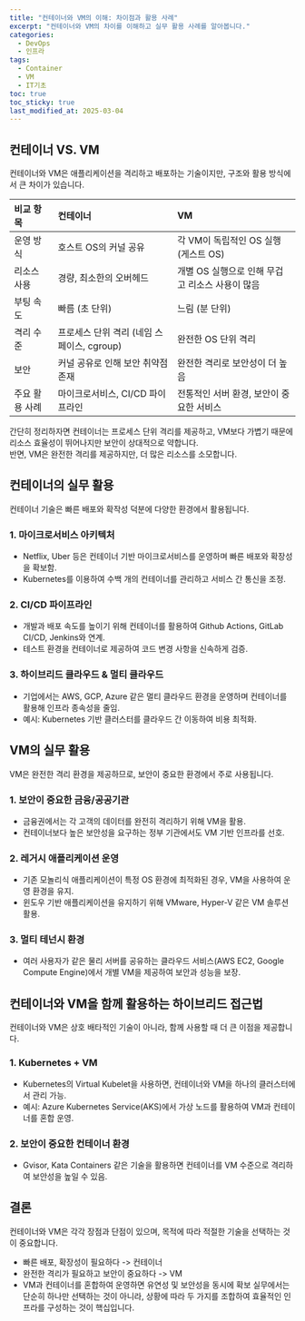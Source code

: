 ```yaml
---
title: "컨테이너와 VM의 이해: 차이점과 활용 사례"
excerpt: "컨테이너와 VM의 차이를 이해하고 실무 활용 사례를 알아봅니다."
categories:
  - DevOps
  - 인프라
tags:
  - Container
  - VM
  - IT기초
toc: true
toc_sticky: true
last_modified_at: 2025-03-04
---
```


## 컨테이너 VS. VM
컨테이너와 VM은 애플리케이션을 격리하고 배포하는 기술이지만, 구조와 활용 방식에서 큰 차이가 있습니다.

| 비교 항목    | 컨테이너                         | VM                        |
|:---------|:-----------------------------|:-----------------------------|
| 운영 방식    | 호스트 OS의 커널 공유                | 각 VM이 독립적인 OS 실행(게스트 OS)     |
| 리소스 사용   | 경량, 최소한의 오버헤드                | 개별 OS 실행으로 인해 무겁고 리소스 사용이 많음 |
| 부팅 속도    | 빠름 (초 단위)                    | 느림 (분 단위)                    |
| 격리 수준    | 프로세스 단위 격리 (네임 스페이스, cgroup) | 완전한 OS 단위 격리                 |
| 보안       | 커널 공유로 인해 보안 취약점 존재          | 완전한 격리로 보안성이 더 높음            |
| 주요 활용 사례 | 마이크로서비스, CI/CD 파이프라인         | 전통적인 서버 환경, 보안이 중요한 서비스      |

간단히 정리하자면 컨테이너는 프로세스 단위 격리를 제공하고, VM보다 가볍기 때문에 리소스 효율성이 뛰어나지만 보안이 상대적으로 약합니다.   
반면, VM은 완전한 격리를 제공하지만, 더 많은 리소스를 소모합니다.

## 컨테이너의 실무 활용
컨테이너 기술은 빠른 배포와 확작성 덕분에 다양한 환경에서 활용됩니다.

### 1. 마이크로서비스 아키텍처
- Netflix, Uber 등은 컨테이너 기반 마이크로서비스를 운영하며 빠른 배포와 확장성을 확보함.
- Kubernetes를 이용하여 수백 개의 컨테이너를 관리하고 서비스 간 통신을 조정.

### 2. CI/CD 파이프라인
- 개발과 배포 속도를 높이기 위해 컨테이너를 활용하여 Github Actions, GitLab CI/CD, Jenkins와 연계.
- 테스트 환경을 컨테이너로 제공하여 코드 변경 사항을 신속하게 검증.

### 3. 하이브리드 클라우드 & 멀티 클라우드
- 기업에서는 AWS, GCP, Azure 같은 멀티 클라우드 환경을 운영하며 컨테이너를 활용해 인프라 종속성을 줄임.
- 예시: Kubernetes 기반 클러스터를 클라우드 간 이동하여 비용 최적화.

## VM의 실무 활용
VM은 완전한 격리 환경을 제공하므로, 보안이 중요한 환경에서 주로 사용됩니다.

### 1. 보안이 중요한 금융/공공기관
- 금융권에서는 각 고객의 데이터를 완전히 격리하기 위해 VM을 활용.
- 컨테이너보다 높은 보안성을 요구하는 정부 기관에서도 VM 기반 인프라를 선호.

### 2. 레거시 애플리케이션 운영
- 기존 모놀리식 애플리케이션이 특정 OS 환경에 최적화된 경우, VM을 사용하여 운영 환경을 유지.
- 윈도우 기반 애플리케이션을 유지하기 위해 VMware, Hyper-V 같은 VM 솔루션 활용.

### 3. 멀티 테넌시 환경
- 여러 사용자가 같은 물리 서버를 공유하는 클라우드 서비스(AWS EC2, Google Compute Engine)에서 개별 VM을 제공하여 보안과 성능을 보장.

## 컨테이너와 VM을 함께 활용하는 하이브리드 접근법
컨테이너와 VM은 상호 배타적인 기술이 아니라, 함께 사용할 때 더 큰 이점을 제공합니다.

### 1. Kubernetes + VM
- Kubernetes의 Virtual Kubelet을 사용하면, 컨테이너와 VM을 하나의 클러스터에서 관리 가능.
- 예시: Azure Kubernetes Service(AKS)에서 가상 노드를 활용하여 VM과 컨테이너를 혼합 운영.

### 2. 보안이 중요한 컨테이너 환경
- Gvisor, Kata Containers 같은 기술을 활용하면 컨테이너를 VM 수준으로 격리하여 보안성을 높일 수 있음.

## 결론
컨테이너와 VM은 각각 장점과 단점이 있으며, 목적에 따라 적절한 기술을 선택하는 것이 중요합니다.
- 빠른 배포, 확장성이 필요하다 -> 컨테이너
- 완전한 격리가 필요하고 보안이 중요하다 -> VM
- VM과 컨테이너를 혼합하여 운영하면 유연성 및 보안성을 동시에 확보
실무에서는 단순히 하나만 선택하는 것이 아니라, 상황에 따라 두 가지를 조합하여 효율적인 인프라를 구성하는 것이 핵십입니다.
